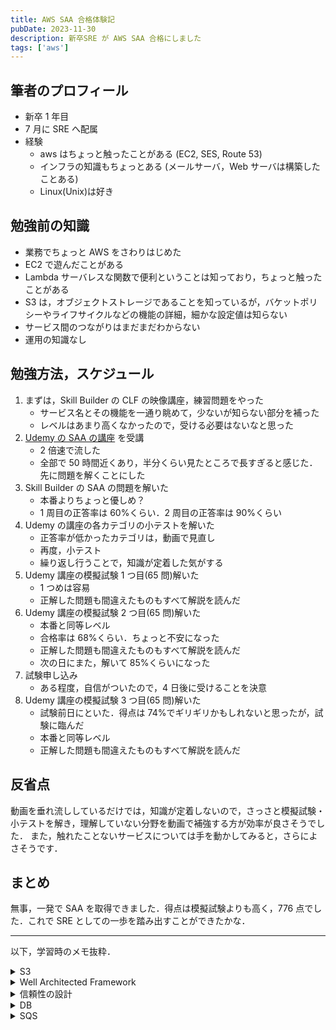 ```yaml
---
title: AWS SAA 合格体験記
pubDate: 2023-11-30
description: 新卒SRE が AWS SAA 合格にしました
tags: ['aws']
---
```


## 筆者のプロフィール

- 新卒 1 年目
- 7 月に SRE へ配属
- 経験
  - aws はちょっと触ったことがある (EC2, SES, Route 53)
  - インフラの知識もちょっとある (メールサーバ，Web サーバは構築したことある)
  - Linux(Unix)は好き

## 勉強前の知識

- 業務でちょっと AWS をさわりはじめた
- EC2 で遊んだことがある
- Lambda サーバレスな関数で便利ということは知っており，ちょっと触ったことがある
- S3 は，オブジェクトストレージであることを知っているが，バケットポリシーやライフサイクルなどの機能の詳細，細かな設定値は知らない
- サービス間のつながりはまだまだわからない
- 運用の知識なし

## 勉強方法，スケジュール

1. まずは，Skill Builder の CLF の映像講座，練習問題をやった
   - サービス名とその機能を一通り眺めて，少ないが知らない部分を補った
   - レベルはあまり高くなかったので，受ける必要はないなと思った
2. [Udemy の SAA の講座](https://www.udemy.com/course/aws-associate/) を受講
   - 2 倍速で流した
   - 全部で 50 時間近くあり，半分くらい見たところで長すぎると感じた．先に問題を解くことにした
3. Skill Builder の SAA の問題を解いた
   - 本番よりちょっと優しめ？
   - 1 周目の正答率は 60%くらい．2 周目の正答率は 90%くらい
4. Udemy の講座の各カテゴリの小テストを解いた
   - 正答率が低かったカテゴリは，動画で見直し
   - 再度，小テスト
   - 繰り返し行うことで，知識が定着した気がする
5. Udemy 講座の模擬試験 1 つ目(65 問)解いた
   - 1 つめは容易
   - 正解した問題も間違えたものもすべて解説を読んだ
6. Udemy 講座の模擬試験 2 つ目(65 問)解いた
   - 本番と同等レベル
   - 合格率は 68%くらい．ちょっと不安になった
   - 正解した問題も間違えたものもすべて解説を読んだ
   - 次の日にまた，解いて 85%くらいになった
7. 試験申し込み
   - ある程度，自信がついたので，4 日後に受けることを決意
8. Udemy 講座の模擬試験 3 つ目(65 問)解いた
   - 試験前日にといた．得点は 74%でギリギリかもしれないと思ったが，試験に臨んだ
   - 本番と同等レベル
   - 正解した問題も間違えたものもすべて解説を読んだ

## 反省点

動画を垂れ流ししているだけでは，知識が定着しないので，さっさと模擬試験・小テストを解き，理解していない分野を動画で補強する方が効率が良さそうでした．
また，触れたことないサービスについては手を動かしてみると，さらによさそうです．

## まとめ

無事，一発で SAA を取得できました．得点は模擬試験よりも高く，776 点でした．これで SRE としての一歩を踏み出すことができたかな．

---

以下，学習時のメモ抜粋．

<details>
<summary> S3 </summary>

S3 は強い整合性モデル．アップデートがオブジェクトに対して同じキー名で設定しても，誤差が生じることがない．not 結果整合性モデル．

ストレージクラス．

- STANDARD
  - 複数個所にデータを複製するため耐久性あり
- STANDARD-IA
  - Infrequent Access
  - 低頻度アクセスデータ用
  - データ取得は早い
  - Standard より安い
- OneZone-IA
  - マルチ AZ されていないので可用性が低い
  - Standard-IA より安い
- INTELLIGENT_TIERING
  - 高頻度と低頻度(Standard-ia)のアクセスを自動的に判断して適切なストレージクラスに配置
  - アクセスパターンが不明な場合に有効
  - 最初は Standard に配置
  - 30 日アクセスがないと Standard-IA に移動
  - 90 日アクセスがないと Glacier に移動
  - 180 日アクセスがないと Glacier Deep Archive に移動
- S3 Glacier
  - 1 年に 1~2 回くらいのアクセス用
  - データ検索で 3~5 時間かかる
  - 迅速取り出しというちょっとお金がかかる取り出しを使うと 2~5 分で取り出せる
- S3 Glacier Instant Rtrieval
  - アクセスされることがほとんどなく，ミリ秒単位の取り出しが必要な長期間有効なデータ向け
  - 医用画像やニュースメディアなど
  - S3 Standard と同じパフォーマンス
- S3 Glacier Deep Archive

  - 7~10 年以上保持される長期間使用されるが，めったに取り出さないデータ向け
  - 標準の取り出しで 12 時間以内かかる

- S3 Transfer Acceleration

  - edge を使って地理的に近いとこにアップロードするため高速でアップロードできる

- S3 レプリケーション
  - リージョン間をまたぐ S3 の複製
  - 別アカウントへの複製も可能

</details>

<details>
<summary> Well Architected Framework </summary>

- 6 つの柱
  - Reliability 信頼性
  - Performance Efficiency パフォーマンス効率
  - Security セキュリティ
  - Cost Optimization コスト最適化
  - Operational Excellence 運用の優秀性
  - Sustainability 持続可能性

上 4 つが SAA の試験範囲．Well Architected Framework を利用することで，最適解や改善点を見つけることができる．ただ，あくまで参考であり，絶対ではない．

</details>

<details>
<summary> 信頼性の設計 </summary>

- ELB

  - ヘルスチェック
  - クロスゾーン負荷分散
    - オフだと AZ 間で均衡
    - オンだとインスタンスごとに均等(ゾーンレベルでは不均衡)
  - スティッキーセッション
    - セッション維持のために，端末が別インスタンス宛にならないようにする機能
  - Connection Draining
    - インスタンスに異常が発生した場合，そのバックエンドインスタンスへの指定した数秒は通信が切れずに，処理中のリクエストが終わるまで一定期間待機する

- Auto Scaling

  - 負荷が高まった時に，新しくインスタンスを増設してくれる機能
  - 垂直スケーリング
    - サーバの性能の増強
  - 水平スケーリング
    - マシンの台数を増加
  - 起動テンプレートから起動設定を設定
    - 閾値の設定等をする

- RDS
  - プライマリとセカンダリは自動同期
  - プライマリに障害が発生した場合，自動でフェールオーバーが実行．セカンダリがプライマリに昇格
  - Aurora ではリードレプリカからプライマリに昇格可能
  - キャッシュ
  - ElastiCache がインメモリ DB
  - MySQL なら MemCached 機能を利用することも選択肢
  </details>

<details>
<summary> DB </summary>

- Dynamo

  - 大量の読み書きには向いていない
  - IoT データとか，ゲームのセッションデータとかに向いている
  - 無制限に性能を拡張可能
    - テーブルサイズには制限なし
    - データ項目は 400kb まで
  - 高可用性
  - DAX つかえば高速になる
    - インメモリキャッシュ
  - デフォルトでは結果整合性
    - オプションで強い整合性モデル
  - オンデマンドモード
    - ストレージ，Read, Write により，課金
    - Read/Write を自動スケーリング
  - プロビジョニングモード
    - 設定したキャパシティに基づいて課金
    - キャパシティ要領に近づくと HTTP400 を返す
  - クロスリージョン可能(別料金)

  - Dynamo DB ストリーム
    - データのイベントをキャプチャできる機能
    - 24 時間以内の履歴を参照できる
    - Kinesis と連携してイベントをストリームする
  - バックアップ
    - オンデマンドバックアップ
      - 任意のタイミングでテーブルの完全なバックアップの作成
      - 長期間の保存とアーカイブを実施
    - ポイントインタイムリカバリ
      - 連続バックアップを有効化して，バックアップを継続的に実施
      - 最大 35 日間の任意の地点にテーブルを復元可能
  - セカンダリインデックス
    - プライマリキー以外にインデックスを作りたいときに作成する
  - TTL
    - データの生存時間を設定できる

---

- Aurora
  - 自動で 3 つの az にコピー
  - 各コピーは仮想ボリュームで，これを 1 つの DB としてみている
  - リードレプリカは最大 15 個(RDS は最大 5 個)
  - マスタに障害が起きると，リードレプリカがマスタに昇格してフェールオーバー
  - マスタを複数作ることもできる(マスタ・スレーブ構成)

---

- Aurora サーバレス
  - Aurora と同様に自動で CPU 数などをスケーリングしてくれる
  - エンドポイントを使用して接続せずに SQL を実行できる
  - 変動が激しい場合にサーバレスの利用

---

- Redshift

  - マルチ AZ で自動フェールオーバーもできる
  - プライマリのリージョンで障害に起きたとき，別 AZ に自動で移動することも可能
  - ただし，スナップショットからの復元のためちょっとダウンタイムがある
    - コンピュートノードをリザーブドノードにするとコスト削減が可能
  - 利用時間が限られるなら Redshift Serverless を使用するほうがコストが低い

    - Redshift から移行可能

  - Redshift Spectrum
    - S3 にあるデータをぶんせきできる

---

- ElastiCache

  - インメモリキャッシュ DB

    - Memcached は一時的．基本的に Redis を使用

  - Encryption In Transit
    - 通信路の暗号化
  - Redis Auth
    - 認証
  - Encryption at REST
    - 保存時の暗号化

</details>

<details>
<summary> SQS </summary>

ちゃんと処理がおわったら Delete MessageAPI で削除する．

- 標準キュー

  - 重複の可能性あり
  - なるべく順番通り

- FIFO キュー
  - 順番通り
  - トランザクション数に制限ができる

アクセスポリシーで許可などの設定．

可視性タイムアウトを設定することで一定期間 1 つのコンシューマだけがそのメッセージを閲覧できるようになる．

</details>

